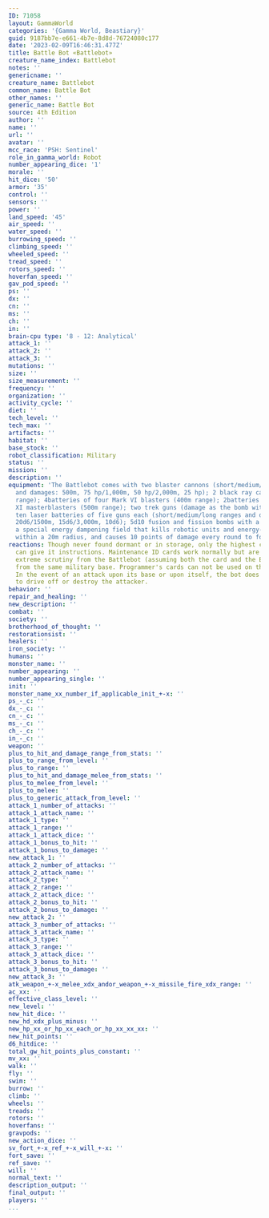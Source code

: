 ```yaml
---
ID: 71058
layout: GammaWorld
categories: '{Gamma World, Beastiary}'
guid: 9187bb7e-e661-4b7e-8d8d-76724080c177
date: '2023-02-09T16:46:31.477Z'
title: Battle Bot «Battlebot»
creature_name_index: Battlebot
notes: ''
genericname: ''
creature_name: Battlebot
common_name: Battle Bot
other_names: ''
generic_name: Battle Bot
source: 4th Edition
author: ''
name: ''
url: ''
avatar: ''
mcc_race: 'PSH: Sentinel'
role_in_gamma_world: Robot
number_appearing_dice: '1'
morale: ''
hit_dice: '50'
armor: '35'
control: ''
sensors: ''
power: ''
land_speed: '45'
air_speed: ''
water_speed: ''
burrowing_speed: ''
climbing_speed: ''
wheeled_speed: ''
tread_speed: ''
rotors_speed: ''
hoverfan_speed: ''
gav_pod_speed: ''
ps: ''
dx: ''
cn: ''
ms: ''
ch: ''
in: ''
brain-cpu type: '8 - 12: Analytical'
attack_1: ''
attack_2: ''
attack_3: ''
mutations: ''
size: ''
size_measurement: ''
frequency: ''
organization: ''
activity_cycle: ''
diet: ''
tech_level: ''
tech_max: ''
artifacts: ''
habitat: ''
base_stock: ''
robot_classification: Military
status: ''
mission: ''
description: ''
equipment: 'The Battlebot comes with two blaster cannons (short/medium/long ranges
  and damages: 500m, 75 hp/1,000m, 50 hp/2,000m, 25 hp); 2 black ray cannons (300m
  range); 4batteries of four Mark VI blasters (400m range); 2batteries of four Mark
  XI masterblasters (500m range); two trek guns (damage as the bomb with a 200m range);
  ten laser batteries of five guns each (short/medium/long ranges and dam ages: 750m,
  20d6/1500m, 15d6/3,000m, 10d6); 5d10 fusion and fission bombs with a 3,000m launcher;
  a special energy dampening field that kills robotic units and energy-using devices
  within a 20m radius, and causes 10 points of damage every round to force fields.'
reactions: Though never found dormant or in storage, only the highest command I card
  can give it instructions. Maintenance ID cards work normally but are subject to
  extreme scrutiny from the Battlebot (assuming both the card and the Battlebot are
  from the same military base. Programmer's cards can not be used on the machine.
  In the event of an attack upon its base or upon itself, the bot does what it must
  to drive off or destroy the attacker.
behavior: ''
repair_and_healing: ''
new_description: ''
combat: ''
society: ''
brotherhood_of_thought: ''
restorationsist: ''
healers: ''
iron_society: ''
humans: ''
monster_name: ''
number_appearing: ''
number_appearing_single: ''
init: ''
monster_name_xx_number_if_applicable_init_+-x: ''
ps_-_c: ''
dx_-_c: ''
cn_-_c: ''
ms_-_c: ''
ch_-_c: ''
in_-_c: ''
weapon: ''
plus_to_hit_and_damage_range_from_stats: ''
plus_to_range_from_level: ''
plus_to_range: ''
plus_to_hit_and_damage_melee_from_stats: ''
plus_to_melee_from_level: ''
plus_to_melee: ''
plus_to_generic_attack_from_level: ''
attack_1_number_of_attacks: ''
attack_1_attack_name: ''
attack_1_type: ''
attack_1_range: ''
attack_1_attack_dice: ''
attack_1_bonus_to_hit: ''
attack_1_bonus_to_damage: ''
new_attack_1: ''
attack_2_number_of_attacks: ''
attack_2_attack_name: ''
attack_2_type: ''
attack_2_range: ''
attack_2_attack_dice: ''
attack_2_bonus_to_hit: ''
attack_2_bonus_to_damage: ''
new_attack_2: ''
attack_3_number_of_attacks: ''
attack_3_attack_name: ''
attack_3_type: ''
attack_3_range: ''
attack_3_attack_dice: ''
attack_3_bonus_to_hit: ''
attack_3_bonus_to_damage: ''
new_attack_3: ''
atk_weapon_+-x_melee_xdx_andor_weapon_+-x_missile_fire_xdx_range: ''
ac_xx: ''
effective_class_level: ''
new_level: ''
new_hit_dice: ''
new_hd_xdx_plus_minus: ''
new_hp_xx_or_hp_xx_each_or_hp_xx_xx_xx: ''
new_hit_points: ''
d6_hitdice: ''
total_gw_hit_points_plus_constant: ''
mv_xx: ''
walk: ''
fly: ''
swim: ''
burrow: ''
climb: ''
wheels: ''
treads: ''
rotors: ''
hoverfans: ''
gravpods: ''
new_action_dice: ''
sv_fort_+-x_ref_+-x_will_+-x: ''
fort_save: ''
ref_save: ''
will: ''
normal_text: ''
description_output: ''
final_output: ''
players: ''
...
```

